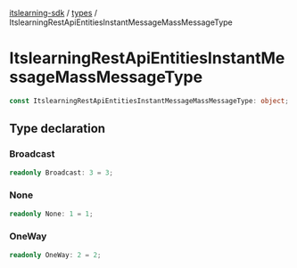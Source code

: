 [itslearning-sdk](../../modules.md) / [types](../index.md) / ItslearningRestApiEntitiesInstantMessageMassMessageType

# ItslearningRestApiEntitiesInstantMessageMassMessageType

```ts
const ItslearningRestApiEntitiesInstantMessageMassMessageType: object;
```

## Type declaration

### Broadcast

```ts
readonly Broadcast: 3 = 3;
```

### None

```ts
readonly None: 1 = 1;
```

### OneWay

```ts
readonly OneWay: 2 = 2;
```
